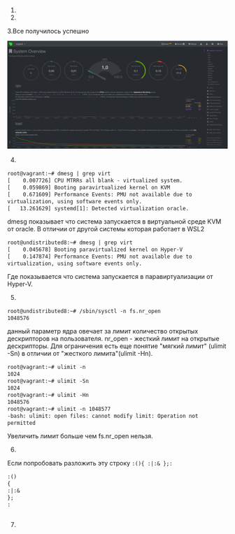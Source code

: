 
1.
2.
3.Все получилось успешно

![Settings Window](https://github.com/whitebearumka/devops-netology/blob/main/Screenshot_11.png)

4.
```
root@vagrant:~# dmesg | grep virt
[    0.007726] CPU MTRRs all blank - virtualized system.
[    0.059869] Booting paravirtualized kernel on KVM
[    0.671609] Performance Events: PMU not available due to virtualization, using software events only.
[   13.261629] systemd[1]: Detected virtualization oracle.
```
dmesg показывает что система запускается в виртуальной среде KVM от oracle.
В отличии от другой системы которая работает в WSL2
```
root@undistributed8:~# dmesg | grep virt
[    0.045678] Booting paravirtualized kernel on Hyper-V
[    0.147874] Performance Events: PMU not available due to virtualization, using software events only.
```
Где показывается что система запускается в паравиртуализации от Hyper-V.

5.
```
root@undistributed8:~# /sbin/sysctl -n fs.nr_open
1048576
```
данный параметр ядра овечает за лимит количество открытых дескрипторов на пользователя. nr_open - жесткий лимит на открытые дескрипторы. 
Для ограничения есть еще понятие "мягкий лимит" (ulimit -Sn) в отличии от "жесткого лимита"(ulimit -Hn).
```
root@vagrant:~# ulimit -n
1024
root@vagrant:~# ulimit -Sn
1024
root@vagrant:~# ulimit -Hn
1048576
root@vagrant:~# ulimit -n 1048577
-bash: ulimit: open files: cannot modify limit: Operation not permitted
```
Увеличить лимит больше чем fs.nr_open нельзя.

6.
Если попробовать разложить эту строку ``:(){ :|:& };:``
```
:()
{
:|:&
};
:


```


7.
